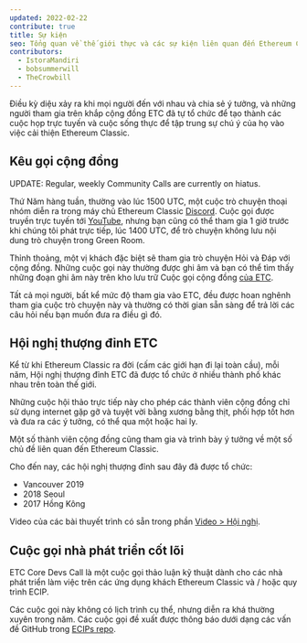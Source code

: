 ```yaml
---
updated: 2022-02-22
contribute: true
title: Sự kiện
seo: Tổng quan về thế giới thực và các sự kiện liên quan đến Ethereum Classic ảo. Hội nghị thượng đỉnh ETC và Cuộc gọi cộng đồng hàng tuần được chào đón đến tất cả!
contributors:
  - IstoraMandiri
  - bobsummerwill
  - TheCrowbill
---
```


Điều kỳ diệu xảy ra khi mọi người đến với nhau và chia sẻ ý tưởng, và những người tham gia trên khắp cộng đồng ETC đã tự tổ chức để tạo thành các cuộc họp trực tuyến và cuộc sống thực để tập trung sự chú ý của họ vào việc cải thiện Ethereum Classic.

## Kêu gọi cộng đồng

UPDATE:  Regular, weekly Community Calls are currently on hiatus.

Thứ Năm hàng tuần, thường vào lúc 1500 UTC, một cuộc trò chuyện thoại nhóm diễn ra trong máy chủ Ethereum Classic [Discord](https://ethereumclassic.org/discord). Cuộc gọi được truyền trực tuyến tới [YouTube](https://www.youtube.com/channel/UCp07VPnC1ejyAp5gMvvA4dw/videos), nhưng bạn cũng có thể tham gia 1 giờ trước khi chúng tôi phát trực tiếp, lúc 1400 UTC, để trò chuyện không lưu nội dung trò chuyện trong Green Room.

Thỉnh thoảng, một vị khách đặc biệt sẽ tham gia trò chuyện Hỏi và Đáp với cộng đồng. Những cuộc gọi này thường được ghi âm và bạn có thể tìm thấy những đoạn ghi âm này trên kho lưu trữ Cuộc gọi cộng đồng [của ETC](https://github.com/ethereumclassic/community-calls).

Tất cả mọi người, bất kể mức độ tham gia vào ETC, đều được hoan nghênh tham gia cuộc trò chuyện này và thường có thời gian sẵn sàng để trả lời các câu hỏi nếu bạn muốn đưa ra điều gì đó.

## Hội nghị thượng đỉnh ETC

Kể từ khi Ethereum Classic ra đời (cấm các giới hạn đi lại toàn cầu), mỗi năm, Hội nghị thượng đỉnh ETC đã được tổ chức ở nhiều thành phố khác nhau trên toàn thế giới.

Những cuộc hội thảo trực tiếp này cho phép các thành viên cộng đồng chỉ sử dụng internet gặp gỡ và tuyệt vời bằng xương bằng thịt, phối hợp tốt hơn và đưa ra các ý tưởng, có thể qua một hoặc hai ly.

Một số thành viên cộng đồng cũng tham gia và trình bày ý tưởng về một số chủ đề liên quan đến Ethereum Classic.

Cho đến nay, các hội nghị thượng đỉnh sau đây đã được tổ chức:

- Vancouver 2019
- 2018 Seoul
- 2017 Hồng Kông

Video của các bài thuyết trình có sẵn trong phần [Video > Hội nghị](/videos/conferences).

## Cuộc gọi nhà phát triển cốt lõi

ETC Core Devs Call là một cuộc gọi thảo luận kỹ thuật dành cho các nhà phát triển làm việc trên các ứng dụng khách Ethereum Classic và / hoặc quy trình ECIP.

Các cuộc gọi này không có lịch trình cụ thể, nhưng diễn ra khá thường xuyên trong năm. Các cuộc gọi đề xuất được thông báo dưới dạng các vấn đề GitHub trong [ECIPs repo](https://github.com/ethereumclassic/ECIPs/issues?q=is%3Aissue+Devs+Call).
